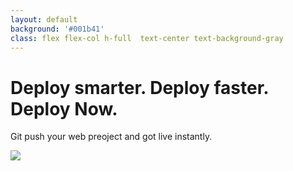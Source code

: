```yaml
---
layout: default
background: '#001b41'
class: flex flex-col h-full  text-center text-background-gray
---
```


# Deploy smarter. Deploy faster. Deploy Now.

Git push your web preoject and got live instantly.




<Footer
  rotate="true"
  title="Copyright © 1&1 IONOS SE 2021"
  :social="[
    { type: 'gh', username: 'ionos-deploy-now' }
  ]"
/>


<img  src="/deploynow.png" class="absolute bottom-0  left-90px">
<!--
-->

